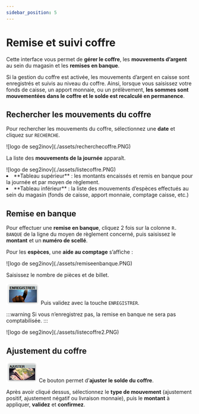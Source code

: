 ```yaml
---
sidebar_position: 5
---
```


# Remise et suivi coffre 

Cette interface vous permet de **gérer le coffre**, les **mouvements d’argent** au sein du magasin et les **remises en banque**.

Si la gestion du coffre est activée, les mouvements d’argent en caisse sont enregistrés et suivis au niveau du coffre. Ainsi, lorsque vous saisissez votre fonds de caisse, un apport monnaie, ou un prélèvement, **les sommes sont mouvementées dans le coffre et le solde est recalculé en permanence**.

## Rechercher les mouvements du coffre

Pour rechercher les mouvements du coffre, sélectionnez une **date** et cliquez sur ```RECHERCHE```. 

<div className="contenaireImg">
    ![logo de seg2inov](./assets/recherchecoffre.PNG)
    </div>  

La liste des **mouvements de la journée** apparaît.

<div className="contenaireImg">
    ![logo de seg2inov](./assets/listecoffre.PNG)
    </div> 

<li> **Tableau supérieur** : les montants encaissés et remis en banque pour la journée et par moyen de règlement. </li>

<li> **Tableau inférieur** : la liste des mouvements d’espèces effectués au sein du magasin (fonds de caisse, apport monnaie, comptage caisse, etc.) </li>


## Remise en banque

Pour effectuer une **remise en banque**, cliquez 2 fois sur la colonne ```R. BANQUE``` de la ligne du moyen de règlement concerné, puis saisissez le **montant** et un **numéro de scellé**.

Pour les **espèces**, une **aide au comptage** s’affiche :

<div className="contenaireImg">
    ![logo de seg2inov](./assets/remiseenbanque.PNG)
    </div> 

Saisissez le nombre de pièces et de billet.

 ![illustration aspect test](./assets/enregistrercoffre.PNG)   Puis validez avec la touche ```ENREGISTRER```.

 :::warning
 Si vous n’enregistrez pas, la remise en banque ne sera pas comptabilisée.
 :::

<div className="contenaireImg">
    ![logo de seg2inov](./assets/listecoffre2.PNG)
    </div>

## Ajustement du coffre

 ![illustration aspect test](./assets/ajustercoffre.PNG)   Ce bouton permet d’**ajuster le solde du coffre**.

Après avoir cliqué dessus, sélectionnez le **type de mouvement** (ajustement positif, ajustement négatif ou livraison monnaie), puis le **montant** à appliquer, **validez** et **confirmez**.
